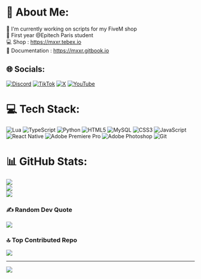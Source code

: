 # 💫 About Me:
🔭​ I'm currently working on scripts for my FiveM shop 
<br>📒 First year @Epitech Paris student
<br>💻 Shop : https://mxxr.tebex.io
<br>📃 Documentation : https://mxxr.gitbook.io


## 🌐 Socials:
[![Discord](https://img.shields.io/badge/Discord-%237289DA.svg?logo=discord&logoColor=white)](https://discord.gg/https://discord.gg/cUSGgpSaYw) [![TikTok](https://img.shields.io/badge/TikTok-%23000000.svg?logo=TikTok&logoColor=white)](https://tiktok.com/@https://www.tiktok.com/@mxxr_dev) [![X](https://img.shields.io/badge/X-black.svg?logo=X&logoColor=white)](https://x.com/mxxr_fv) [![YouTube](https://img.shields.io/badge/YouTube-%23FF0000.svg?logo=YouTube&logoColor=white)](https://youtube.com/@https://www.youtube.com/@MXXRDiscord) 

# 💻 Tech Stack:
![Lua](https://img.shields.io/badge/lua-%232C2D72.svg?style=for-the-badge&logo=lua&logoColor=white) ![TypeScript](https://img.shields.io/badge/typescript-%23007ACC.svg?style=for-the-badge&logo=typescript&logoColor=white) ![Python](https://img.shields.io/badge/python-3670A0?style=for-the-badge&logo=python&logoColor=ffdd54) ![HTML5](https://img.shields.io/badge/html5-%23E34F26.svg?style=for-the-badge&logo=html5&logoColor=white) ![MySQL](https://img.shields.io/badge/mysql-4479A1.svg?style=for-the-badge&logo=mysql&logoColor=white) ![CSS3](https://img.shields.io/badge/css3-%231572B6.svg?style=for-the-badge&logo=css3&logoColor=white) ![JavaScript](https://img.shields.io/badge/javascript-%23323330.svg?style=for-the-badge&logo=javascript&logoColor=%23F7DF1E) ![React Native](https://img.shields.io/badge/react_native-%2320232a.svg?style=for-the-badge&logo=react&logoColor=%2361DAFB) ![Adobe Premiere Pro](https://img.shields.io/badge/Adobe%20Premiere%20Pro-9999FF.svg?style=for-the-badge&logo=Adobe%20Premiere%20Pro&logoColor=white) ![Adobe Photoshop](https://img.shields.io/badge/adobe%20photoshop-%2331A8FF.svg?style=for-the-badge&logo=adobe%20photoshop&logoColor=white) ![Git](https://img.shields.io/badge/git-%23F05033.svg?style=for-the-badge&logo=git&logoColor=white)
# 📊 GitHub Stats:
![](https://github-readme-stats.vercel.app/api?username=MXXR-Fivem&theme=react&hide_border=false&include_all_commits=true&count_private=true)<br/>
![](https://nirzak-streak-stats.vercel.app/?user=MXXR-Fivem&theme=react&hide_border=false)<br/>
![](https://github-readme-stats.vercel.app/api/top-langs/?username=MXXR-Fivem&theme=react&hide_border=false&include_all_commits=true&count_private=true&layout=compact)

### ✍️ Random Dev Quote
![](https://quotes-github-readme.vercel.app/api?type=horizontal&theme=tokyonight)

### 🔝 Top Contributed Repo
![](https://github-contributor-stats.vercel.app/api?username=MXXR-Fivem&limit=5&theme=dark&combine_all_yearly_contributions=true)

---
[![](https://visitcount.itsvg.in/api?id=MXXR-Fivem&icon=0&color=1)](https://visitcount.itsvg.in)

<!-- Proudly created with GPRM ( https://gprm.itsvg.in ) -->
